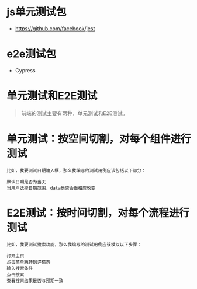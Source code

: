 # js单元测试包
* https://github.com/facebook/jest

# e2e测试包
* Cypress

# 单元测试和E2E测试
> 前端的测试主要有两种，单元测试和E2E测试。

# 单元测试：按空间切割，对每个组件进行测试
```
比如，我要测试日期输入框，那么我编写的测试用例应该包括以下部分：

默认日期是否为当天
当用户选择日期范围，data是否会做相应改变
```

# E2E测试：按时间切割，对每个流程进行测试
```
比如，我要测试搜索功能，那么我编写的测试用例应该模拟以下步骤：

打开主页
点击菜单跳转到详情页
输入搜索条件
点击搜索
查看搜索结果是否与预期一致
```
